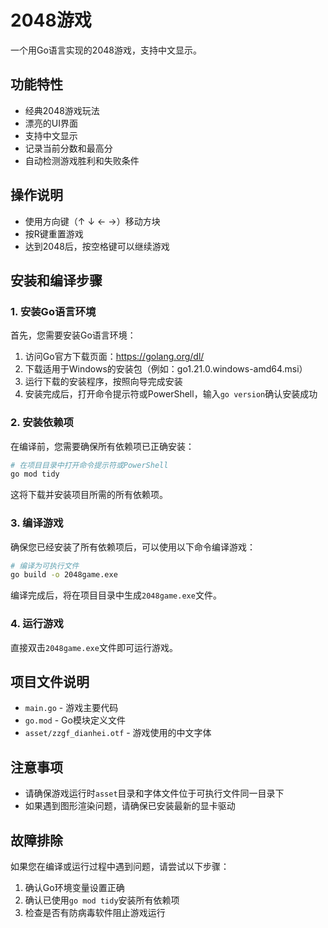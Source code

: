 # 2048游戏

一个用Go语言实现的2048游戏，支持中文显示。

## 功能特性

- 经典2048游戏玩法
- 漂亮的UI界面
- 支持中文显示
- 记录当前分数和最高分
- 自动检测游戏胜利和失败条件

## 操作说明

- 使用方向键（↑ ↓ ← →）移动方块
- 按R键重置游戏
- 达到2048后，按空格键可以继续游戏

## 安装和编译步骤

### 1. 安装Go语言环境

首先，您需要安装Go语言环境：

1. 访问Go官方下载页面：https://golang.org/dl/
2. 下载适用于Windows的安装包（例如：go1.21.0.windows-amd64.msi）
3. 运行下载的安装程序，按照向导完成安装
4. 安装完成后，打开命令提示符或PowerShell，输入`go version`确认安装成功

### 2. 安装依赖项

在编译前，您需要确保所有依赖项已正确安装：

```bash
# 在项目目录中打开命令提示符或PowerShell
go mod tidy
```

这将下载并安装项目所需的所有依赖项。

### 3. 编译游戏

确保您已经安装了所有依赖项后，可以使用以下命令编译游戏：

```bash
# 编译为可执行文件
go build -o 2048game.exe
```

编译完成后，将在项目目录中生成`2048game.exe`文件。

### 4. 运行游戏

直接双击`2048game.exe`文件即可运行游戏。

## 项目文件说明

- `main.go` - 游戏主要代码
- `go.mod` - Go模块定义文件
- `asset/zzgf_dianhei.otf` - 游戏使用的中文字体

## 注意事项

- 请确保游戏运行时`asset`目录和字体文件位于可执行文件同一目录下
- 如果遇到图形渲染问题，请确保已安装最新的显卡驱动

## 故障排除

如果您在编译或运行过程中遇到问题，请尝试以下步骤：

1. 确认Go环境变量设置正确
2. 确认已使用`go mod tidy`安装所有依赖项
3. 检查是否有防病毒软件阻止游戏运行 
